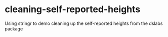 # cleaning-self-reported-heights
Using stringr to demo cleaning up the self-reported heights from the dslabs package
